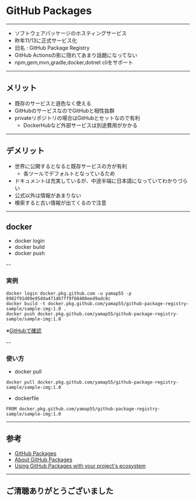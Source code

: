 <style type="text/css">
  .reveal h1,
  .reveal h2,
  .reveal h3,
  .reveal h4,
  .reveal h5,
  .reveal h6 {
    text-transform: none;
  }
</style>

# GitHub Packages

---

- ソフトウェアパッケージのホスティングサービス
- 昨年11/13に正式サービス化
- 旧名 : GitHub Package Registry
- GitHub Actionsの影に隠れてあまり話題になってない
- npm,gem,mvn,gradle,docker,dotnet cliをサポート

---

## メリット
- 既存のサービスと遜色なく使える
- GitHubのサービスなのでGitHubと相性抜群
- privateリポジトリの場合はGitHubとセットなので有利
  - DockerHubなど外部サービスは別途費用がかかる

---

## デメリット
- 世界に公開するとなると既存サービスの方が有利
  - 各ツールでデフォルトとなっているため
- ドキュメントは充実しているが、中途半端に日本語になっていてわかりづらい
- 公式以外は情報があまりない
- 検索すると古い情報が出てくるので注意

---

## docker
- docker login
- docker build
- docker push

--

### 実例
```
docker login docker.pkg.github.com -u yamap55 -p 8982f91d09e95dda471d67ff9f68408eed9adc8c
docker build -t docker.pkg.github.com/yamap55/github-package-registry-sample/sample-img:1.0 .
docker push docker.pkg.github.com/yamap55/github-package-registry-sample/sample-img:1.0
```

※[GitHubで確認](https://github.com/yamap55/github-package-registry-sample/packages)

--

### 使い方

- docker pull
```
docker pull docker.pkg.github.com/yamap55/github-package-registry-sample/sample-img:1.0
```
- dockerfile
```
FROM docker.pkg.github.com/yamap55/github-package-registry-sample/sample-img:1.0
```

---

## 参考
- [GitHub Packages](https://github.com/features/packages)
- [About GitHub Packages](https://help.github.com/en/github/managing-packages-with-github-packages/about-github-packages)
- [Using GitHub Packages with your project's ecosystem](https://help.github.com/en/github/managing-packages-with-github-packages/using-github-packages-with-your-projects-ecosystem)

---

## ご清聴ありがとうございました
